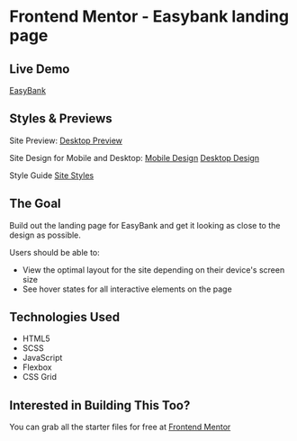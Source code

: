 # Frontend Mentor - Easybank landing page

## Live Demo

[EasyBank](https://thelegendaryphoenix.github.io/easybank_landingpage/)

## Styles & Previews

Site Preview:
[Desktop Preview](./design_styles/desktop-preview.jpg)

Site Design for Mobile and Desktop:
[Mobile Design](./design_styles/mobile-design.jpg)
[Desktop Design](./design_styles/desktop-design.jpg)

Style Guide
[Site Styles](./design_styles/style-guide.md)


## The Goal

Build out the landing page for EasyBank and get it looking as close to the design as possible.

Users should be able to:

- View the optimal layout for the site depending on their device's screen size
- See hover states for all interactive elements on the page


## Technologies Used

- HTML5
- SCSS
- JavaScript
- Flexbox
- CSS Grid


## Interested in Building This Too?

You can grab all the starter files for free at [Frontend Mentor](https://www.frontendmentor.io/challenges/easybank-landing-page-WaUhkoDN)
